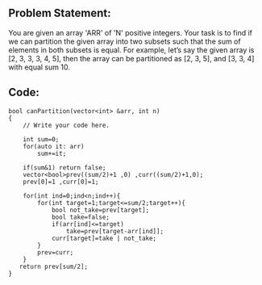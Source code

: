 ## Problem Statement:

You are given an array 'ARR' of 'N' positive integers. Your task is to find if we can partition the given array into two subsets such that the sum of elements in both subsets is equal.
For example, let’s say the given array is [2, 3, 3, 3, 4, 5], then the array can be partitioned as [2, 3, 5], and [3, 3, 4] with equal sum 10.

## Code:

~~~~~~
bool canPartition(vector<int> &arr, int n)
{
	// Write your code here.
    
    int sum=0;
    for(auto it: arr)
        sum+=it;
    
    if(sum&1) return false;
    vector<bool>prev((sum/2)+1 ,0) ,curr((sum/2)+1,0);
    prev[0]=1 ,curr[0]=1;
    
    for(int ind=0;ind<n;ind++){
        for(int target=1;target<=sum/2;target++){
            bool not_take=prev[target];
            bool take=false;
            if(arr[ind]<=target)
                take=prev[target-arr[ind]];
            curr[target]=take | not_take;
        }
        prev=curr;
    }
   return prev[sum/2];
}

~~~~~~
